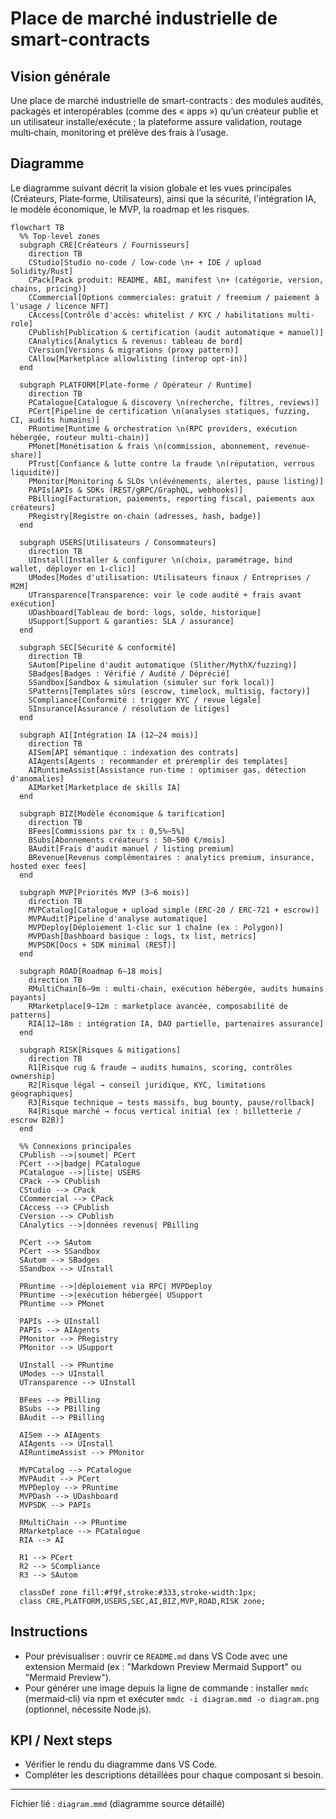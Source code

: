 # Place de marché industrielle de smart-contracts

Vision générale
----------------

Une place de marché industrielle de smart-contracts : des modules audités, packagés et interopérables (comme des « apps ») qu’un créateur publie et un utilisateur installe/exécute ; la plateforme assure validation, routage multi‑chain, monitoring et prélève des frais à l’usage.

Diagramme
--------

Le diagramme suivant décrit la vision globale et les vues principales (Créateurs, Plate‑forme, Utilisateurs), ainsi que la sécurité, l'intégration IA, le modèle économique, le MVP, la roadmap et les risques.

```mermaid
flowchart TB
  %% Top-level zones
  subgraph CRE[Créateurs / Fournisseurs]
    direction TB
    CStudio[Studio no-code / low-code \n+ + IDE / upload Solidity/Rust]
    CPack[Pack produit: README, ABI, manifest \n+ (catégorie, version, chains, pricing)]
    CCommercial[Options commerciales: gratuit / freemium / paiement à l'usage / licence NFT]
    CAccess[Contrôle d'accès: whitelist / KYC / habilitations multi-role]
    CPublish[Publication & certification (audit automatique + manuel)]
    CAnalytics[Analytics & revenus: tableau de bord]
    CVersion[Versions & migrations (proxy pattern)]
    CAllow[Marketplace allowlisting (interop opt-in)]
  end

  subgraph PLATFORM[Plate-forme / Opérateur / Runtime]
    direction TB
    PCatalogue[Catalogue & discovery \n(recherche, filtres, reviews)]
    PCert[Pipeline de certification \n(analyses statiques, fuzzing, CI, audits humains)]
    PRuntime[Runtime & orchestration \n(RPC providers, exécution hébergée, routeur multi-chain)]
    PMonet[Monétisation & frais \n(commission, abonnement, revenue-share)]
    PTrust[Confiance & lutte contre la fraude \n(réputation, verrous liquidité)]
    PMonitor[Monitoring & SLOs \n(événements, alertes, pause listing)]
    PAPIs[APIs & SDKs (REST/gRPC/GraphQL, webhooks)]
    PBilling[Facturation, paiements, reporting fiscal, paiements aux créateurs]
    PRegistry[Registre on-chain (adresses, hash, badge)]
  end

  subgraph USERS[Utilisateurs / Consommateurs]
    direction TB
    UInstall[Installer & configurer \n(choix, paramétrage, bind wallet, déployer en 1‑clic)]
    UModes[Modes d'utilisation: Utilisateurs finaux / Entreprises / M2M]
    UTransparence[Transparence: voir le code audité + frais avant exécution]
    UDashboard[Tableau de bord: logs, solde, historique]
    USupport[Support & garanties: SLA / assurance]
  end

  subgraph SEC[Sécurité & conformité]
    direction TB
    SAutom[Pipeline d'audit automatique (Slither/MythX/fuzzing)]
    SBadges[Badges : Vérifié / Audité / Déprécié]
    SSandbox[Sandbox & simulation (simuler sur fork local)]
    SPatterns[Templates sûrs (escrow, timelock, multisig, factory)]
    SCompliance[Conformité : trigger KYC / revue légale]
    SInsurance[Assurance / résolution de litiges]
  end

  subgraph AI[Intégration IA (12–24 mois)]
    direction TB
    AISem[API sémantique : indexation des contrats]
    AIAgents[Agents : recommander et préremplir des templates]
    AIRuntimeAssist[Assistance run-time : optimiser gas, détection d'anomalies]
    AIMarket[Marketplace de skills IA]
  end

  subgraph BIZ[Modèle économique & tarification]
    direction TB
    BFees[Commissions par tx : 0,5%–5%]
    BSubs[Abonnements créateurs : 50–500 €/mois]
    BAudit[Frais d'audit manuel / listing premium]
    BRevenue[Revenus complémentaires : analytics premium, insurance, hosted exec fees]
  end

  subgraph MVP[Priorités MVP (3–6 mois)]
    direction TB
    MVPCatalog[Catalogue + upload simple (ERC-20 / ERC-721 + escrow)]
    MVPAudit[Pipeline d'analyse automatique]
    MVPDeploy[Déploiement 1‑clic sur 1 chaîne (ex : Polygon)]
    MVPDash[Dashboard basique : logs, tx list, metrics]
    MVPSDK[Docs + SDK minimal (REST)]
  end

  subgraph ROAD[Roadmap 6–18 mois]
    direction TB
    RMultiChain[6–9m : multi‑chain, exécution hébergée, audits humains payants]
    RMarketplace[9–12m : marketplace avancée, composabilité de patterns]
    RIA[12–18m : intégration IA, DAO partielle, partenaires assurance]
  end

  subgraph RISK[Risques & mitigations]
    direction TB
    R1[Risque rug & fraude → audits humains, scoring, contrôles ownership]
    R2[Risque légal → conseil juridique, KYC, limitations géographiques]
    R3[Risque technique → tests massifs, bug bounty, pause/rollback]
    R4[Risque marché → focus vertical initial (ex : billetterie / escrow B2B)]
  end

  %% Connexions principales
  CPublish -->|soumet| PCert
  PCert -->|badge| PCatalogue
  PCatalogue -->|liste| USERS
  CPack --> CPublish
  CStudio --> CPack
  CCommercial --> CPack
  CAccess --> CPublish
  CVersion --> CPublish
  CAnalytics -->|données revenus| PBilling

  PCert --> SAutom
  PCert --> SSandbox
  SAutom --> SBadges
  SSandbox --> UInstall

  PRuntime -->|déploiement via RPC| MVPDeploy
  PRuntime -->|exécution hébergée| USupport
  PRuntime --> PMonet

  PAPIs --> UInstall
  PAPIs --> AIAgents
  PMonitor --> PRegistry
  PMonitor --> USupport

  UInstall --> PRuntime
  UModes --> UInstall
  UTransparence --> UInstall

  BFees --> PBilling
  BSubs --> PBilling
  BAudit --> PBilling

  AISem --> AIAgents
  AIAgents --> UInstall
  AIRuntimeAssist --> PMonitor

  MVPCatalog --> PCatalogue
  MVPAudit --> PCert
  MVPDeploy --> PRuntime
  MVPDash --> UDashboard
  MVPSDK --> PAPIs

  RMultiChain --> PRuntime
  RMarketplace --> PCatalogue
  RIA --> AI

  R1 --> PCert
  R2 --> SCompliance
  R3 --> SAutom

  classDef zone fill:#f9f,stroke:#333,stroke-width:1px;
  class CRE,PLATFORM,USERS,SEC,AI,BIZ,MVP,ROAD,RISK zone;

```

Instructions
------------

- Pour prévisualiser : ouvrir ce `README.md` dans VS Code avec une extension Mermaid (ex : "Markdown Preview Mermaid Support" ou "Mermaid Preview").
- Pour générer une image depuis la ligne de commande : installer `mmdc` (mermaid‑cli) via npm et exécuter `mmdc -i diagram.mmd -o diagram.png` (optionnel, nécessite Node.js).

KPI / Next steps
-----------------

- Vérifier le rendu du diagramme dans VS Code.
- Compléter les descriptions détaillées pour chaque composant si besoin.

---

Fichier lié : `diagram.mmd` (diagramme source détaillé)
